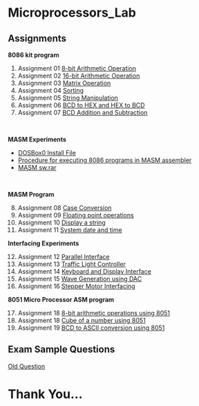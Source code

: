 # Microprocessors_Lab

## Assignments
**8086 kit program**
1. Assignment 01 [8-bit Arithmetic Operation](https://github.com/KKBUGHUNTER/Microprocessors_Lab/tree/main/Assignment-01)
2. Assignment 02 [16-bit Arithmetic Operation](https://github.com/KKBUGHUNTER/Microprocessors_Lab/tree/main/Assignment-02)
3. Assignment 03 [Matrix Operation](https://github.com/KKBUGHUNTER/Microprocessors_Lab/tree/main/Assignment-03)
4. Assignment 04 [Sorting](https://github.com/KKBUGHUNTER/Microprocessors_Lab/tree/main/Assignment-04)
5. Assignment 05 [String Manipulation](https://github.com/KKBUGHUNTER/Microprocessors_Lab/tree/main/Assignment-05)
6. Assignment 06 [BCD to HEX and HEX to BCD](https://github.com/KKBUGHUNTER/Microprocessors_Lab/tree/main/Assignment-06)
7. Assignment 07 [BCD Addition and Subtraction](https://github.com/KKBUGHUNTER/Microprocessors_Lab/tree/main/Assignment-07)
<br>
 
**MASM Experiments**
  - [DOSBox0 Install File](https://github.com/KKBUGHUNTER/Microprocessors_Lab/blob/main/Reference%20for%20MASM/DOSBox0.74-3-win32-installer.exe)
  - [Procedure for executing 8086 programs in MASM assembler](https://github.com/KKBUGHUNTER/Microprocessors_Lab/blob/main/Reference%20for%20MASM/Procedure%20for%20executing%208086%20programs%20in%20MASM%20assembler.pdf)
  - [MASM sw.rar](https://github.com/KKBUGHUNTER/Microprocessors_Lab/blob/main/Reference%20for%20MASM/MASM%20sw.rar)
<br>

**MASM Program**

8. Assignment 08 [Case Conversion](https://github.com/KKBUGHUNTER/Microprocessors_Lab/tree/main/Assignment-08)
9. Assignment 09 [Floating point operations](https://github.com/KKBUGHUNTER/Microprocessors_Lab/tree/main/Assignment-09)
10. Assignment 10 [Display a string](https://github.com/KKBUGHUNTER/Microprocessors_Lab/tree/main/Assignment-10)
11. Assignment 11 [System date and time](https://github.com/KKBUGHUNTER/Microprocessors_Lab/tree/main/Assignment-11)

**Interfacing Experiments**

12. Assignment 12 [Parallel Interface](https://github.com/KKBUGHUNTER/Microprocessors_Lab/tree/main/Assignment-12)
13. Assignment 13 [Traffic Light Controller](https://github.com/KKBUGHUNTER/Microprocessors_Lab/tree/main/Assignment-13)
14. Assignment 14 [Keyboard and Display Interface](https://github.com/KKBUGHUNTER/Microprocessors_Lab/tree/main/Assignment-14)
15. Assignment 15 [Wave Generation using DAC](https://github.com/KKBUGHUNTER/Microprocessors_Lab/tree/main/Assignment-15)
16. Assignment 16 [Stepper Motor Interfacing](https://github.com/KKBUGHUNTER/Microprocessors_Lab/tree/main/Assignment-16)

**8051 Micro Processor ASM program** 

17. Assignment 18 [8-bit arithmetic operations using 8051](https://github.com/KKBUGHUNTER/Microprocessors_Lab/tree/main/Assignment-17)
18. Assignment 18 [Cube of a number using 8051](https://github.com/KKBUGHUNTER/Microprocessors_Lab/tree/main/Assignment-18)
19. Assignment 19 [BCD to ASCII conversion using 8051](https://github.com/KKBUGHUNTER/Microprocessors_Lab/tree/main/Assignment-19)

## Exam Sample Questions
[Old Question](https://github.com/KKBUGHUNTER/Microprocessors_Lab/tree/main/Exam)

# Thank You...
